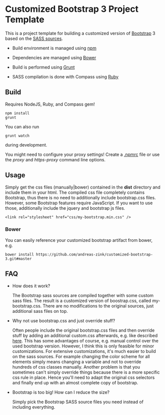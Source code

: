 # Customized Bootstrap 3 Project Template

This is a project template for building a customized version of [Bootstrap](http://getbootstrap.com/) 3 based on the [SASS sources](http://getbootstrap.com/css/#sass).

* Build environment is managed using [npm](https://www.npmjs.com/)

* Dependencies are managed using [Bower](http://bower.io/)

* Build is performed using [Grunt](http://gruntjs.com/)

* SASS compilation is done with Compass using [Ruby](https://rubygems.org/gems/compass/versions/1.0.3)


## Build

Requires NodeJS, Ruby, and Compass gem!

```
npm install
grunt
```

You can also run 
```
grunt watch
``` 
during development.

You might need to configure your proxy settings! Create a [.npmrc](https://docs.npmjs.com/files/npmrc) file or use the _proxy_ and _https-proxy_ command line options.

## Usage

Simply get the css files (manually|bower) contained in the **dist** directory and include them in your html. The compiled css file completely contains Bootstrap, thus there is no need to additionally include bootstrap.css files. However, some Bootstrap features require JavaScript. If you want to use those, additionally include the jquery and bootstrap js files.

```
<link rel="stylesheet" href="css/my-bootstrap.min.css" />
```

### Bower

You can easily reference your customized bootstrap artifact from bower, e.g.

```
bower install https://github.com/andreas-zink/customized-bootstrap-3.git#master
```

## FAQ

* How does it work?
  
  The Bootstrap sass sources are compiled together with some custom sass files. The result is a customized version of boostrap.css, called my-bootstrap.css. There are no modifications to the original sources, just additional sass files on top.

* Why not use bootstrap.css and just override stuff?
  
  Often people include the original bootstrap.css files and then override stuff by adding an additional custom.css afterwards, e.g. like described [here](https://bootstrapbay.com/blog/customize-bootstrap/).
  This has some advantages of course, e.g. manual control over the used bootstrap version. However, I think this is only feasible for minor customizations. For extensive customizations, it's much easier to build on the sass sources. For example changing the color scheme for all elements simply means changing a variable and not to override hundreds of css classes manually. Another problem is that you sometimes can't simply override things because there is a more specific css rule in place. Hence you'll need to adapt the original css selectors and finally end up with an almost complete copy of bootstrap. 

* Bootstrap is too big! How can I reduce the size?
  
  Simply pick the Bootstrap SASS source files you need instead of including everything.


